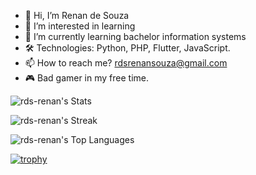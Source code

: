 - 👋 Hi, I’m Renan de Souza
- 👀 I’m interested in learning
- 🌱 I’m currently learning bachelor information systems
- 🛠️ Technologies: Python, PHP, Flutter, JavaScript.
- 📫 How to reach me? rdsrenansouza@gmail.com
- 🎮 Bad gamer in my free time.

![rds-renan's Stats](https://github-readme-stats.vercel.app/api?username=rds-renan&theme=blueberry&show_icons=true&hide_border=false&count_private=true&card_width=495)

![rds-renan's Streak](https://github-readme-streak-stats.herokuapp.com/?user=rds-renan&theme=blueberry&hide_border=false&card_width=495)

![rds-renan's Top Languages](https://github-readme-stats.vercel.app/api/top-langs/?username=rds-renan&theme=blueberry&show_icons=true&hide_border=false&layout=compact&card_width=495)

[![trophy](https://github-profile-trophy.vercel.app/?username=rds-renan&theme=darkhub)](https://github.com/rds-renan/github-profile-trophy)

<!---
rds-renan/rds-renan is a ✨ special ✨ repository because its `README.md` (this file) appears on your GitHub profile.
You can click the Preview link to take a look at your changes.
--->
